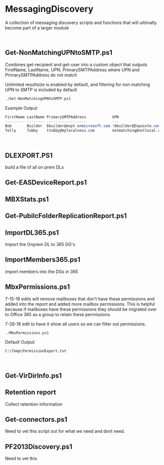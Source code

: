 MessagingDiscovery
======
A collection of messaging discovery scripts and functions that will ultimatly become part of a larger module

<br />

## Get-NonMatchingUPNtoSMTP.ps1
Combines get-recipient and get-user into a custom object that outputs
FirstName, LastName, UPN, PrimarySMTPAddress where UPN and PrimarySMTPAddress do not match

Unlimited resultsize is enabled by default, and filtering for non matching UPN to SMTP is included by default
```powershell
./Get-NonMatchingUPNtoSMTP.ps1
```
Example Output
```powershell
FirstName LastName PrimarySMTPAddress            UPN
--------- -------- ------------------            ---
Bob       Builder  bbuilder@enpt.onmicrosoft.com !bbuilder@Enpointe.com
Telly     Tubby    ttubby@mylocalness.com        notmatching@notlocal.com
```
<br />

## DLEXPORT.PS1
build a file of all on prem DLs 

## Get-EASDeviceReport.ps1

## MBXStats.ps1

## Get-PubilcFolderReplicationReport.ps1

## ImportDL365.ps1
Import the Onprem DL to 365 DG's

## ImportMembers365.ps1
import members into the DGs in 365

## MbxPermissions.ps1
7-15-16 edits will remove mailboxes that don’t have these permissions and added into the report and added more mailbox permissions.
This is helpful because if mailboxes have these permissions they should be migrated over to Office 365 as a group to retain these permissions.

7-26-16 edit to have it show all users so we can filter out permissions.

```powershell
./MbxPermissions.ps1
```

Default Output
```code
C:\Temp\PermissionExport.txt
```
<br />

## Get-VirDirInfo.ps1

## Retention report
Collect retention information

## Get-connectors.ps1
Need to vet this script out for what we need and dont need.

## PF2013Discovery.ps1
Need to vet this

